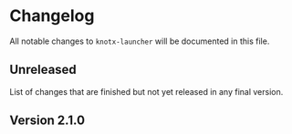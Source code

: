 # Changelog
All notable changes to `knotx-launcher` will be documented in this file.

## Unreleased
List of changes that are finished but not yet released in any final version.

## Version 2.1.0
